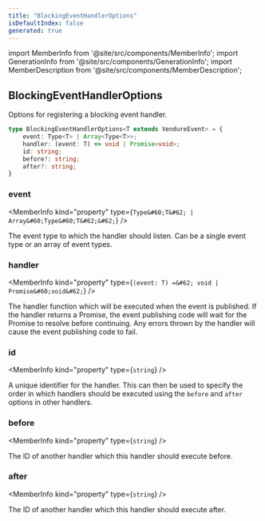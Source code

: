 ```yaml
---
title: "BlockingEventHandlerOptions"
isDefaultIndex: false
generated: true
---
```

<!-- This file was generated from the Vendure source. Do not modify. Instead, re-run the "docs:build" script -->
import MemberInfo from '@site/src/components/MemberInfo';
import GenerationInfo from '@site/src/components/GenerationInfo';
import MemberDescription from '@site/src/components/MemberDescription';


## BlockingEventHandlerOptions

<GenerationInfo sourceFile="packages/core/src/event-bus/event-bus.ts" sourceLine="23" packageName="@vendure/core" since="2.2.0" />

Options for registering a blocking event handler.

```ts title="Signature"
type BlockingEventHandlerOptions<T extends VendureEvent> = {
    event: Type<T> | Array<Type<T>>;
    handler: (event: T) => void | Promise<void>;
    id: string;
    before?: string;
    after?: string;
}
```

<div className="members-wrapper">

### event

<MemberInfo kind="property" type={`Type&#60;T&#62; | Array&#60;Type&#60;T&#62;&#62;`}   />

The event type to which the handler should listen.
Can be a single event type or an array of event types.
### handler

<MemberInfo kind="property" type={`(event: T) =&#62; void | Promise&#60;void&#62;`}   />

The handler function which will be executed when the event is published.
If the handler returns a Promise, the event publishing code will wait for the Promise to resolve
before continuing. Any errors thrown by the handler will cause the event publishing code to fail.
### id

<MemberInfo kind="property" type={`string`}   />

A unique identifier for the handler. This can then be used to specify the order in which
handlers should be executed using the `before` and `after` options in other handlers.
### before

<MemberInfo kind="property" type={`string`}   />

The ID of another handler which this handler should execute before.
### after

<MemberInfo kind="property" type={`string`}   />

The ID of another handler which this handler should execute after.


</div>
